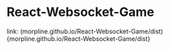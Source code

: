 # React-Websocket-Game

link: (morpline.github.io/React-Websocket-Game/dist){morpline.github.io/React-Websocket-Game/dist}
